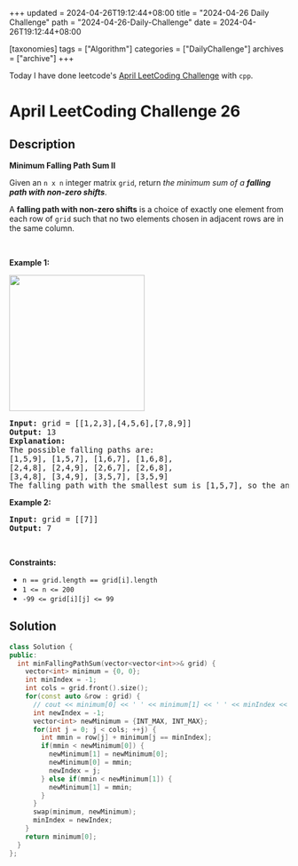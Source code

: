+++
updated = 2024-04-26T19:12:44+08:00
title = "2024-04-26 Daily Challenge"
path = "2024-04-26-Daily-Challenge"
date = 2024-04-26T19:12:44+08:00

[taxonomies]
tags = ["Algorithm"]
categories = ["DailyChallenge"]
archives = ["archive"]
+++

Today I have done leetcode's [April LeetCoding Challenge](https://leetcode.com/problems/minimum-falling-path-sum-ii/) with `cpp`.

<!-- more -->

# April LeetCoding Challenge 26

## Description

**Minimum Falling Path Sum II**

<p>Given an <code>n x n</code> integer matrix <code>grid</code>, return <em>the minimum sum of a <strong>falling path with non-zero shifts</strong></em>.</p>

<p>A <strong>falling path with non-zero shifts</strong> is a choice of exactly one element from each row of <code>grid</code> such that no two elements chosen in adjacent rows are in the same column.</p>

<p>&nbsp;</p>
<p><strong class="example">Example 1:</strong></p>
<img alt="" src="https://assets.leetcode.com/uploads/2021/08/10/falling-grid.jpg" style="width: 244px; height: 245px;" />
<pre>
<strong>Input:</strong> grid = [[1,2,3],[4,5,6],[7,8,9]]
<strong>Output:</strong> 13
<strong>Explanation:</strong> 
The possible falling paths are:
[1,5,9], [1,5,7], [1,6,7], [1,6,8],
[2,4,8], [2,4,9], [2,6,7], [2,6,8],
[3,4,8], [3,4,9], [3,5,7], [3,5,9]
The falling path with the smallest sum is&nbsp;[1,5,7], so the answer is&nbsp;13.
</pre>

<p><strong class="example">Example 2:</strong></p>

<pre>
<strong>Input:</strong> grid = [[7]]
<strong>Output:</strong> 7
</pre>

<p>&nbsp;</p>
<p><strong>Constraints:</strong></p>

<ul>
	<li><code>n == grid.length == grid[i].length</code></li>
	<li><code>1 &lt;= n &lt;= 200</code></li>
	<li><code>-99 &lt;= grid[i][j] &lt;= 99</code></li>
</ul>


## Solution

``` cpp
class Solution {
public:
  int minFallingPathSum(vector<vector<int>>& grid) {
    vector<int> minimum = {0, 0};
    int minIndex = -1;
    int cols = grid.front().size();
    for(const auto &row : grid) {
      // cout << minimum[0] << ' ' << minimum[1] << ' ' << minIndex << endl;
      int newIndex = -1;
      vector<int> newMinimum = {INT_MAX, INT_MAX};
      for(int j = 0; j < cols; ++j) {
        int mmin = row[j] + minimum[j == minIndex];
        if(mmin < newMinimum[0]) {
          newMinimum[1] = newMinimum[0];
          newMinimum[0] = mmin;
          newIndex = j;
        } else if(mmin < newMinimum[1]) {
          newMinimum[1] = mmin;
        }
      }
      swap(minimum, newMinimum);
      minIndex = newIndex;
    }
    return minimum[0];
  }
};
```
